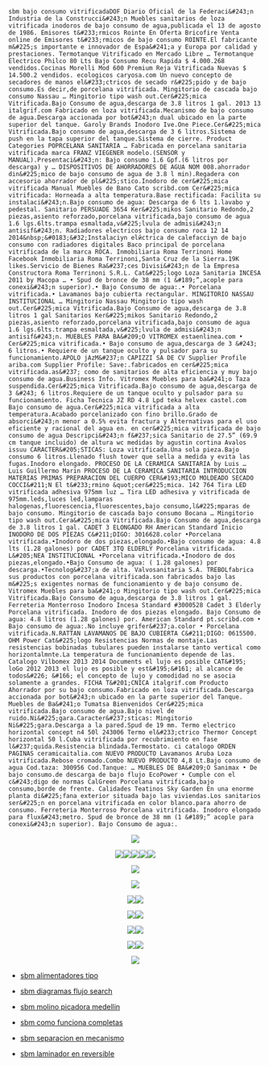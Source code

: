 
```
sbm bajo consumo vitrificadaDOF Diario Oficial de la Federaci&#243;n Industria de la Construcci&#243;n Muebles sanitarios de loza vitrificada inodoros de bajo consumo de agua,publicada el 13 de agosto de 1986. Emisores t&#233;rmicos Rointe En Oferta Bricofire Venta online de Emisores t&#233;rmicos de bajo consumo ROINTE.El fabricante m&#225;s importante e innovador de Espa&#241;a y Europa por calidad y prestaciones. Termotanque Vitrificado en Mercado Libre … Termotanque Electrico Philco 80 Lts Bajo Consumo Recu Rapida $ 4.000.268 vendidos.Cocinas Morelli Mod 600 Premium Reja Vitrificada Nuevas $ 14.500.2 vendidos. ecologicos caryosa.com Un nuevo concepto de secadores de manos el&#233;ctricos de secado r&#225;pido y de bajo consumo.Es decir,de porcelana vitrificada. Mingitorio de cascada bajo consumo Nassau … Mingitorio tipo wash out.Cer&#225;mica Vitrificada.Bajo Consumo de agua,descarga de 3.8 litros 1 gal. 2013 13 italgrif.com Fabricado en loza vitrificada.Mecanismo de bajo consumo de agua.Descarga accionada por bot&#243;n dual ubicado en la parte superior del tanque. Garoly Brands Inodoro Ive.One Piece.Cer&#225;mica Vitrificada.Bajo consumo de agua,descarga de 3 6 litros.Sistema de push en la tapa superior del tanque.Sistema de cierre. Product Categories POPRCELANA SANITARIA … Fabricada en porcelana sanitaria vitrificada marca FRANZ VIEGENER modelo.(SENSOR y MANUAL).Presentaci&#243;n: Bajo consumo 1.6 Gpf.(6 litros por descarga) y … DISPOSITIVOS DE AHORRADORES DE AGUA NOM 008.ahorrador din&#225;mico de bajo consumo de agua de 3.8 l min).Regadera con accesorio ahorrador de pl&#225;stico.Inodoro de cer&#225;mica vitrificada Manual Muebles de Bano Cato scribd.com Cer&#225;mica vitrificada: Horneada a alta temperatura.Base rectificada: Facilita su instalaci&#243;n.Bajo consumo de agua: Descarga de 6 lts 1.lavabo y pedestal. Sanitario PERSUADE 3654 Ker&#225;mikos Sanitario Redondo,2 piezas,asiento reforzado,porcelana vitrificada,bajo consumo de agua 1.6 lgs.6lts.trampa esmaltada,v&#225;lvula de admisi&#243;n antisif&#243;n. Radiadores electricos bajo consumo roca 12 14 2014&nbsp;&#0183;&#32;Instalaciуn elйctrica de calefacciуn de bajo consumo con radiadores digitales Baсo principal de porcelana vitrificada de la marca ROCA. Inmobiliaria Roma Terrinoni Home Facebook Inmobiliaria Roma Terrinoni,Santa Cruz de la Sierra.19K likes.Servicio de Bienes Ra&#237;ces Divisi&#243;n de la Empresa Constructora Roma Terrinoni S.R.L. Cat&#225;logo Loza Sanitaria INCESA 2011 by Macopa … • Spud de bronce de 38 mm (1 &#189;”,acople para conexi&#243;n superior).• Bajo Consumo de agua:.• Porcelana vitrificada.• Lavamanos bajo cubierta rectangular. MINGITORIO NASSAU INSTITUCIONAL … Mingitorio Nassau Mingitorio tipo wash out.Cer&#225;mica Vitrificada.Bajo Consumo de agua,descarga de 3.8 litros 1 gal Sanitarios Ker&#225;mikos Sanitario Redondo,2 piezas,asiento reforzado,porcelana vitrificada,bajo consumo de agua 1.6 lgs.6lts.trampa esmaltada,v&#225;lvula de admisi&#243;n antisif&#243;n. MUEBLES PARA BA&#209;O VITROMEX estaenlinea.com • Cer&#225;mica vitrificada.• Bajo consumo de agua,descarga de 3 &#243; 6 litros.• Requiere de un tanque oculto y pulsador para su funcionamiento.APOLO jAzM&#237;n CAPIZZI SA DE CV Supplier Profile ariba.com Supplier Profile: Save:.fabricados en cer&#225;mica vitrificada.as&#237; como de sanitarios de alta eficiencia y muy bajo consumo de agua.Business Info. Vitromex Muebles para ba&#241;o Taza suspendida.Cer&#225;mica Vitrificada.Bajo consumo de agua,descarga de 3 &#243; 6 litros.Requiere de un tanque oculto y pulsador para su funcionamiento. Ficha Tecnica JZ RD 4.8 Lpd teka helvex castel.com Bajo consumo de agua.Cer&#225;mica vitrificada a alta temperatura.Acabado porcelanizado con fino brillo.Grado de absorci&#243;n menor a 0.5% evita fractura y Alternativas para el uso eficiente y racional del agua en. en cer&#225;mica vitrificada de bajo consumo de agua Descripci&#243;n f&#237;sica Sanitario de 27.5” (69.9 cm tanque incluido) de altura wc medidas by agustin cortina Avalos issuu CARACTER&#205;STICAS: Loza vitrificada.Una sola pieza.Bajo consumo 6 litros.Llenado flush tower que sella a medida y evita las fugas.Inodoro elongado. PROCESO DE LA CERAMICA SANITARIA by Luis … Luis Guillermo Marin PROCESO DE LA CERAMICA SANITARIA INTRODUCCION MATERIAS PRIMAS PREPARACION DEL CUERPO CER&#193;MICO MOLDEADO SECADO COCCI&#211;N El t&#233;rmino &quot;cer&#225;mica. 142 764 Tira LED vitrificada adhesiva 975mm luz … Tira LED adhesiva y vitrificada de 975mm.leds,luces led,lamparas halogenas,fluorescencia,fluorescentes,bajo consumo,l&#225;mparas de bajo consumo. Mingitorio de cascada bajo consumo Bocana … Mingitorio tipo wash out.Cera&#225;mica Vitrificada.Bajo Consumo de agua,descarga de 3.8 litros 1 gal. CADET 3 ELONGADO RH American Standard Inicio INODORO DE DOS PIEZAS C&#211;DIGO: 3016628.color •Porcelana vitrificada.•Inodoro de dos piezas,elongado.•Bajo consumo de agua: 4.8 lts (1.28 galones) por CADET 3TQ ELDERLY Porcelana vitrificada. L&#205;NEA INSTITUCIONAL •Porcelana vitrificada.•Inodoro de dos piezas,elongado.•Bajo Consumo de agua: ( 1.28 galones) por descarga.•Tecnolog&#237;a de alta. Valvosanitaria S.A. TREBOLfabrica sus productos con porcelana vitrificada.son fabricados bajo las m&#225;s exigentes normas de funcionamiento y de bajo consumo de. Vitromex Muebles para ba&#241;o Mingitorio tipo wash out.Cer&#225;mica Vitrificada.Bajo Consumo de agua,descarga de 3.8 litros 1 gal. Ferreteria Monterroso Inodoro Incesa Standard #3000528 Cadet 3 Elderly Porcelana vitrificada. Inodoro de dos piezas elongado. Bajo Consumo de agua: 4.8 litros (1.28 galones) por. American Standard pt.scribd.com • Bajo consumo de agua:.No incluye grifer&#237;a.color • Porcelana vitrificada.N.RATTAN LAVAMANOS DE BAJO CUBIERTA C&#211;DIGO: 0615500. OHM Power Cat&#225;logo Resistencias Normas de montaje.Las resistencias bobinadas tubulares pueden instalarse tanto vertical como horizontalmnte.La temperatura de funcionamiento depende de las. Catalogo Vilbomex 2013 2014 Documents el lujo es posible CAT&#195; loGo 2012 2013 el lujo es posible y est&#195;&#161; al alcance de todos&#226; &#166; el concepto de lujo y comodidad no se asocia solamente a grandes. FICHA T&#201;CNICA italgrif.com Producto Ahorrador por su bajo consumo.Fabricado en loza vitrificada.Descarga accionada por bot&#243;n ubicado en la parte superior del Tanque. Muebles de Ba&#241;o Tumatsa Bienvenidos Cer&#225;mica vitrificada.Bajo consumo de agua.Bajo nivel de ruido.Ni&#225;gara.Caracter&#237;sticas: Mingitorio Ni&#225;gara.Descarga a la pared.Spud de 19 mm. Termo electrico horizontal concept n4 50l 243006 Termo el&#233;ctrico Thermor Concept horizontal 50 l.Cuba vitrificada por recubrimiento en fase l&#237;quida.Resistencia blindada.Termostato. ci catalogo ORDEN PAGINAS ceramicaitalia.com NUEVO PRODUCTO Lavamanos Aruba Loza vitrificada.Rebose cromado.Combo NUEVO PRODUCTO 4,8 Lt.Bajo consumo de agua Cod.taza: 300956 Cod.Tanque: … MUEBLES DE BA&#209;O Sanimax • De bajo consumo.de descarga de bajo flujo EcoPower • Cumple con el c&#243;digo de normas CalGreen Porcelana vitrificada,bajo consumo,borde de frente. Calidades Teatinos Sky Garden En una enorme planta di&#225;fana exterior situada bajo las viviendas.Los sanitarios ser&#225;n en porcelana vitrificada en color blanco.para ahorro de consumo. Ferreteria Monterroso Porcelana vitrificada. Inodoro elongado para flux&#243;metro. Spud de bronce de 38 mm (1 &#189;” acople para conexi&#243;n superior). Bajo Consumo de agua:. 
```

<div align="center">

<a href="https://es-crusher.shibang-china.com/github&k=sbm+bajo+consumo+vitrificada"><img src="https://static.shibang-china.com/es/crusher/logo.jpg"></a>

<a href="https://es-crusher.shibang-china.com/github&k=sbm+bajo+consumo+vitrificada"><img src="https://static.shibang-china.com/es/crusher/index.jpg"></a><a href="https://es-crusher.shibang-china.com/material.htmlgithub&k=sbm+bajo+consumo+vitrificada"><img src="https://static.shibang-china.com/es/crusher/material.jpg"></a><a href="https://es-crusher.shibang-china.com/application.htmlgithub&k=sbm+bajo+consumo+vitrificada"><img src="https://static.shibang-china.com/es/crusher/application.jpg"></a><a href="https://es-crusher.shibang-china.com/aboutus.htmlgithub&k=sbm+bajo+consumo+vitrificada"><img src="https://static.shibang-china.com/es/crusher/aboutus.jpg"></a><a href="https://es-crusher.shibang-china.com/contact.htmlgithub&k=sbm+bajo+consumo+vitrificada"><img src="https://static.shibang-china.com/es/crusher/contact.jpg"></a>

<a href="https://es-crusher.shibang-china.com/github&k=sbm+bajo+consumo+vitrificada"><img src="https://static.shibang-china.com/es/crusher/banner.jpg"></a>

<a href="https://swt.shibang-china.com/github&k=sbm+bajo+consumo+vitrificada"><img src="https://static.shibang-china.com/es/crusher/text.jpg"></a>

<a href="https://swt.shibang-china.com/github&k=sbm+bajo+consumo+vitrificada"><img src="https://static.shibang-china.com/es/crusher/chat.jpg"></a><a href="https://es-crusher.shibang-china.com/contact.htmlgithub&k=sbm+bajo+consumo+vitrificada"><img src="https://static.shibang-china.com/es/crusher/message.jpg"></a>

<a href="https://es-crusher.shibang-china.com/products/pe.htmlgithub&k=sbm+bajo+consumo+vitrificada"><img src="https://static.shibang-china.com/es/crusher/pe.jpg"></a><a href="https://es-crusher.shibang-china.com/products/pf.htmlgithub&k=sbm+bajo+consumo+vitrificada"><img src="https://static.shibang-china.com/es/crusher/pf.jpg"></a>

<a href="https://es-crusher.shibang-china.com/products/hpt.htmlgithub&k=sbm+bajo+consumo+vitrificada"><img src="https://static.shibang-china.com/es/crusher/hpt.jpg"></a><a href="https://es-crusher.shibang-china.com/products/vsi.htmlgithub&k=sbm+bajo+consumo+vitrificada"><img src="https://static.shibang-china.com/es/crusher/vsi.jpg"></a>

<a href="https://es-crusher.shibang-china.com/products/klv.htmlgithub&k=sbm+bajo+consumo+vitrificada"><img src="https://static.shibang-china.com/es/crusher/klv.jpg"></a><a href="https://es-crusher.shibang-china.com/products/portable.htmlgithub&k=sbm+bajo+consumo+vitrificada"><img src="https://static.shibang-china.com/es/crusher/portable.jpg"></a>

<a href="https://swt.shibang-china.com/github&k=sbm+bajo+consumo+vitrificada"><img src="https://static.shibang-china.com/es/crusher/case.jpg"></a>

</div>


* [sbm alimentadores tipo ](sbm%20alimentadores%20tipo%20.md)

* [sbm diagramas flujo search](sbm%20diagramas%20flujo%20search.md)

* [sbm molino picadora medellin](sbm%20molino%20picadora%20medellin.md)

* [sbm como funciona completas](sbm%20como%20funciona%20completas.md)

* [sbm separacion en mecanismo](sbm%20separacion%20en%20mecanismo.md)

* [sbm laminador en reversible](sbm%20laminador%20en%20reversible.md)